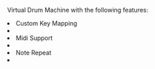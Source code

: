 Virtual Drum Machine with the following features:

<li> Custom Key Mapping <li>
<li> Midi Support <li>
<li> Note Repeat <li>
